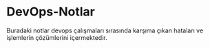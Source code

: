 # DevOps-Notlar

Buradaki notlar devops çalışmaları sırasında karşıma çıkan hataları ve işlemlerin çözümlerini içermektedir.
